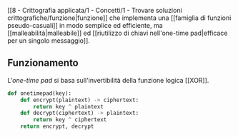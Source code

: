 [[8 - Crittografia applicata/1 - Concetti/1 - Trovare soluzioni crittografiche/funzione|funzione]] che implementa una [[famiglia di funzioni pseudo-casuali]] in modo semplice ed efficiente, ma [[malleabilità|malleabile]] ed [[riutilizzo di chiavi nell'one-time pad|efficace per un singolo messaggio]].

## Funzionamento

L'*one-time pad* si basa sull'invertibilità della funzione logica [[XOR]].

```python
def onetimepad(key):
	def encrypt(plaintext) -> ciphertext:
		return key ^ plaintext
	def decrypt(ciphertext) -> plaintext:
		return key ^ ciphertext
	return encrypt, decrypt
```


